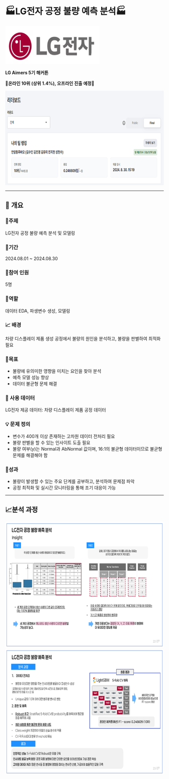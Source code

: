 # :factory:LG전자 공정 불량 예측 분석:factory:

<img src="./LG Aimers_5_images/lg.png" width="300" height="120"/>


**LG Aimers 5기 해커톤**

**:high_brightness:온라인 10위 (상위 1.4%), 오프라인 진출 예정:high_brightness:**

<img src="./LG Aimers_5_images/LG aimers 5_online.png" width="800" height="300"/>


----------------------

## :book: 개요

### :dart:주제
LG전자 공정 불량 예측 분석 및 모델링


### :calendar:기간
2024.08.01 ~ 2024.08.30


### :busts_in_silhouette:참여 인원
5명

### :memo:역할
데이터 EDA, 파생변수 생성, 모델링


### :chart_with_upwards_trend: 배경
차량 디스플레이 제품 생성 공정에서 불량의 원인을 분석하고,  불량을 판별하여 최적화 필요


### :triangular_flag_on_post:목표
- 불량에 유의미한 영향을 미치는 요인을 찾아 분석
- 예측 모델 성능 향상
- 데이터 불균형 문제 해결


### :open_file_folder: 사용 데이터
LG전자 제공 데이터: 차량 디스플레이 제품 공정 데이터


### :bulb: 문제 정의
- 변수가 400개 이상 존재하는 고차원 데이터 전처리 필요
- 불량 판별을 할 수 있는 인사이트 도출 필요
- 불량 여부(y)는 Normal과 AbNormal 값이며, 16:1의 불균형 데이터이므로 불균형 문제를 해결해야 함

### :crown:성과
- 불량이 발생할 수 있는 주요 단계를 공부하고, 분석하여 문제점 파악
- 공정 최적화 및 실시간 모니터링을 통해 조기 대응이 가능

---------

## :chart_with_upwards_trend:분석 과정

<img src="./LG Aimers_5_images/취업 포트폴리오 최종_22.png" width="800" height="400"/>

<img src="./LG Aimers_5_images/취업 포트폴리오 최종_23.png" width="800" height="400"/>
